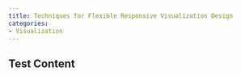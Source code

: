 ```yaml
---
title: Techniques for Flexible Responsive Visualization Design
categories:
- Visualization
---
```


## Test Content


